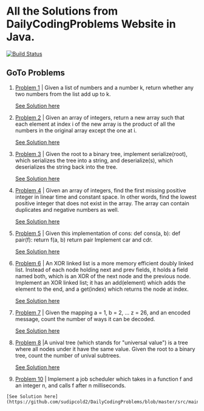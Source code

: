 # All the Solutions from DailyCodingProblems Website in Java.

[![Build Status](https://travis-ci.org/sudipcold2/DailyCodingProblems.svg?branch=master)](https://travis-ci.org/sudipcold2/DailyCodingProblems)

## GoTo Problems

1.  [Problem 1](https://github.com/sudipcold2/DailyCodingProblems/blob/master/src/main/java/problem1/ProblemStatement.md) |
Given a list of numbers and a number k, return whether any two numbers from the list add up to k.

    [See Solution here](https://github.com/sudipcold2/DailyCodingProblems/blob/master/src/main/java/problem1/PairSumProblemClass.java)

2.  [Problem 2](https://github.com/sudipcold2/DailyCodingProblems/blob/master/src/main/java/problem2/ProblemStatement2.md) |
Given an array of integers, return a new array such that each element at index i of the new array is the product of all the numbers in the original array except the one at i.
    
    [See Solution here](https://github.com/sudipcold2/DailyCodingProblems/blob/master/src/main/java/problem2/ProductOfArray.java)

3.  [Problem 3](https://github.com/sudipcold2/DailyCodingProblems/blob/master/src/main/java/problem3/ProblemStatement3.md) |
Given the root to a binary tree, implement serialize(root), which serializes the tree into a string, and deserialize(s), which deserializes the string back into the tree.
    
    [See Solution here](https://github.com/sudipcold2/DailyCodingProblems/blob/master/src/main/java/problem3/SerializeAndDeSerializeGeneralBinaryTree.java)

4.  [Problem 4](https://github.com/sudipcold2/DailyCodingProblems/blob/master/src/main/java/problem4/ProblemStatment.md) | Given an array of integers, find the first missing positive integer in linear time and constant space.
In other words, find the lowest positive integer that does not exist in the array. The array can contain duplicates and negative numbers as well.

    [See Solution here](https://github.com/sudipcold2/DailyCodingProblems/blob/master/src/main/java/problem4/MissingPositiveIntegerInArray.java)

5.  [Problem 5](https://github.com/sudipcold2/DailyCodingProblems/blob/master/src/main/java/problem5/ProblemStatement.md) | Given this implementation of cons:
def cons(a, b): def pair(f): return f(a, b) return pair Implement car and cdr.

    [See Solution here](https://github.com/sudipcold2/DailyCodingProblems/tree/master/src/main/java/problem5)

6.  [Problem 6](https://github.com/sudipcold2/DailyCodingProblems/blob/master/src/main/java/problem6/ProblemStatement.md) | An XOR linked list is a more memory efficient doubly linked list. Instead of each node holding next and prev fields, it holds a field named both, which is an XOR of the next node and the previous node. Implement an XOR linked list; it has an add(element) which adds the element to the end, and a get(index) which returns the node at index.

    [See Solution here](https://github.com/sudipcold2/DailyCodingProblems/blob/master/src/main/java/problem6/XORLinkedList.java)

7.  [Problem 7](https://github.com/sudipcold2/DailyCodingProblems/blob/master/src/main/java/problem7/ProblemStatement.md) | Given the mapping a = 1, b = 2, ... z = 26, and an encoded message, count the number of ways it can be decoded.

    [See Solution here](https://github.com/sudipcold2/DailyCodingProblems/blob/master/src/main/java/problem7/NoOfWaysToDecode.java)

8.  [Problem 8](https://github.com/sudipcold2/DailyCodingProblems/blob/master/src/main/java/problem8/ProblemStatement.md) |A unival tree (which stands for "universal value") is a tree where all nodes under it have the same value.
Given the root to a binary tree, count the number of unival subtrees.

    [See Solution here](https://github.com/sudipcold2/DailyCodingProblems/blob/master/src/main/java/problem8/CountUnivalSubTree.java)

10.  [Problem 10](https://github.com/sudipcold2/DailyCodingProblems/blob/master/src/main/java/problem7/ProblemStatement.md) | Implement a job scheduler which takes in a function f and an integer n, and calls f after n milliseconds.

    [See Solution here](https://github.com/sudipcold2/DailyCodingProblems/blob/master/src/main/java/Problem10/JobSceduler.java)

    
    
